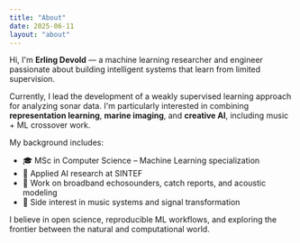 ```yaml
---
title: "About"
date: 2025-06-11
layout: "about"
---
```


Hi, I'm **Erling Devold** — a machine learning researcher and engineer passionate about building intelligent systems that learn from limited supervision.

Currently, I lead the development of a weakly supervised learning approach for analyzing sonar data. 
I'm particularly interested in combining **representation learning**, **marine imaging**, and **creative AI**, including music + ML crossover work.

My background includes:
- 🎓 MSc in Computer Science – Machine Learning specialization
- 🔬 Applied AI research at SINTEF
- 🌊 Work on broadband echosounders, catch reports, and acoustic modeling
- 🎼 Side interest in music systems and signal transformation

I believe in open science, reproducible ML workflows, and exploring the frontier between the natural and computational world.
